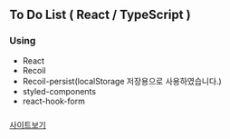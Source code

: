 ## To Do List ( React / TypeScript ) 

### Using
- React
- Recoil
- Recoil-persist(localStorage 저장용으로 사용하였습니다.)
- styled-components
- react-hook-form

###
[사이트보기](https://seungmin-baek98.github.io/todo-react-typeScript/)
